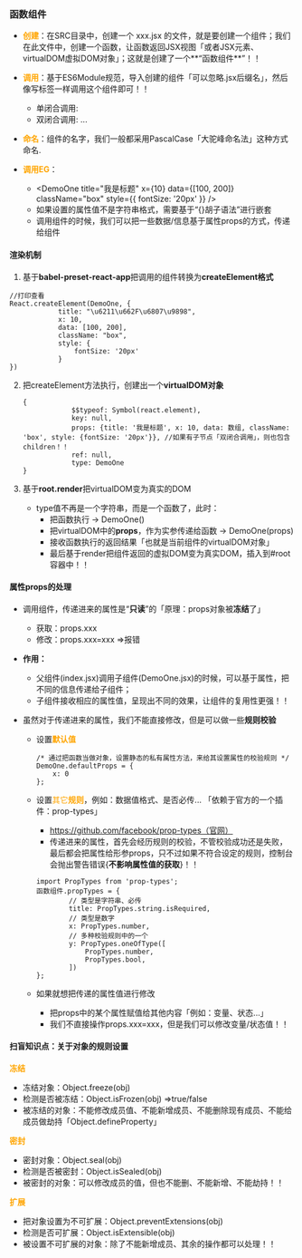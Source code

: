 ### 函数组件

- <font color='orange'>**创建**</font>：在SRC目录中，创建一个 xxx.jsx 的文件，就是要创建一个组件；我们在此文件中，创建一个函数，让函数返回JSX视图「或者JSX元素、virtualDOM虚拟DOM对象」；这就是创建了一个**“函数组件**”！！

- <font color='orange'>**调用**</font>：基于ES6Module规范，导入创建的组件「可以忽略.jsx后缀名」，然后像写标签一样调用这个组件即可！！

  - 单闭合调用: <Component/> 
  - 双闭合调用: <Component> ... </Component>

-  <font color='orange'>**命名**</font>：组件的名字，我们一般都采用PascalCase「大驼峰命名法」这种方式命名.

- <font color='orange'>**调用EG**</font>：

  - <DemoOne title="我是标题" x={10} data={[100, 200]} className="box" style={{ fontSize: '20px' }} />
  -  如果设置的属性值不是字符串格式，需要基于“{}胡子语法”进行嵌套
  - 调用组件的时候，我们可以把一些数据/信息基于属性props的方式，传递给组件

  

#### 渲染机制

1.  基于**babel-preset-react-app**把调用的组件转换为**createElement格式**

   ```
   //打印查看
   React.createElement(DemoOne, {
               title: "\u6211\u662F\u6807\u9898",
               x: 10,
               data: [100, 200],
               className: "box",
               style: {
                   fontSize: '20px'
               }
   })
   ```

2. 把createElement方法执行，创建出一个**virtualDOM对象**

   ```
   {
               $$typeof: Symbol(react.element),
               key: null,
               props: {title: '我是标题', x: 10, data: 数组, className: 'box', style: {fontSize: '20px'}}, //如果有子节点「双闭合调用」，则也包含children！！
               ref: null,
               type: DemoOne
   }
   ```

3. 基于**root.render**把virtualDOM变为真实的DOM

   - type值不再是一个字符串，而是一个函数了，此时：
     - 把函数执行 -> DemoOne()
     - 把virtualDOM中的**props**，作为实参传递给函数 -> DemoOne(props)
     - 接收函数执行的返回结果「也就是当前组件的virtualDOM对象」
     - 最后基于render把组件返回的虚拟DOM变为真实DOM，插入到#root容器中！！



#### 属性props的处理

- 调用组件，传递进来的属性是“**只读**”的「原理：props对象被**冻结**了」

  -  获取：props.xxx
  -  修改：props.xxx=xxx  =>报错   

- **作用：**

  - 父组件(index.jsx)调用子组件(DemoOne.jsx)的时候，可以基于属性，把不同的信息传递给子组件；
  - 子组件接收相应的属性值，呈现出不同的效果，让组件的复用性更强！！

- 虽然对于传递进来的属性，我们不能直接修改，但是可以做一些**规则校验**

  - 设置<font color='orange'>**默认值**</font>

    ```
    /* 通过把函数当做对象，设置静态的私有属性方法，来给其设置属性的校验规则 */
    DemoOne.defaultProps = {
        x: 0
    };
    ```

  - 设置<font color='orange'>其它**规则**</font>，例如：数据值格式、是否必传... 「依赖于官方的一个插件：prop-types」

    -  https://github.com/facebook/prop-types（官网）
    - 传递进来的属性，首先会经历规则的校验，不管校验成功还是失败，最后都会把属性给形参props，只不过如果不符合设定的规则，控制台会抛出警告错误{**不影响属性值的获取**}！！

    ```
    import PropTypes from 'prop-types';
    函数组件.propTypes = {
            // 类型是字符串、必传
            title: PropTypes.string.isRequired,
            // 类型是数字
            x: PropTypes.number,
            // 多种校验规则中的一个
            y: PropTypes.oneOfType([
                PropTypes.number,
                PropTypes.bool,
            ])
    };
    ```

  - 如果就想把传递的属性值进行修改

    - 把props中的某个属性赋值给其他内容「例如：变量、状态...」
    - 我们不直接操作props.xxx=xxx，但是我们可以修改变量/状态值！！









#### 扫盲知识点：关于对象的规则设置

<font color='orange'>**冻结**</font>

- 冻结对象：Object.freeze(obj)
- 检测是否被冻结：Object.isFrozen(obj) =>true/false
- 被冻结的对象：不能修改成员值、不能新增成员、不能删除现有成员、不能给成员做劫持「Object.defineProperty」

<font color='orange'>**密封**</font>

- 密封对象：Object.seal(obj)
- 检测是否被密封：Object.isSealed(obj)    
- 被密封的对象：可以修改成员的值，但也不能删、不能新增、不能劫持！！

<font color='orange'>**扩展**</font>

- 把对象设置为不可扩展：Object.preventExtensions(obj)
- 检测是否可扩展：Object.isExtensible(obj)
- 被设置不可扩展的对象：除了不能新增成员、其余的操作都可以处理！！





